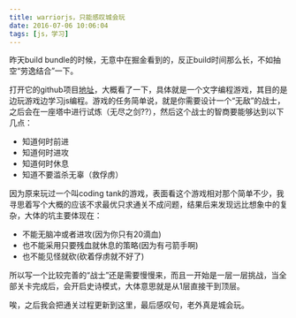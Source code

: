```yaml
---
title: warriorjs，只能感叹城会玩
date: 2016-07-06 10:06:04
tags: [js，学习]
---
```


昨天build bundle的时候，无意中在掘金看到的，反正build时间那么长，不如抽空“劳逸结合”一下。

打开它的github项目[地址](https://github.com/olistic/warriorjs)，大概看了一下，具体就是一个文字编程游戏，其目的是边玩游戏边学习js编程。游戏的任务简单说，就是你需要设计一个“无敌”的战士，之后会在一座塔中进行试炼（无尽之剑??），然后这个战士的智商要能够达到以下几点：
* 知道何时前进
* 知道何时进攻
* 知道何时休息
* 知道不要滥杀无辜（救俘虏）

<!--more-->

因为原来玩过一个叫coding tank的游戏，表面看这个游戏相对那个简单不少，我寻思着写个大概的应该不求最优只求通关不成问题，结果后来发现远比想象中的复杂，大体的坑主要体现在：
* 不能无脑冲或者进攻(因为你只有20滴血)
* 也不能采用只要残血就休息的策略(因为有弓箭手啊)
* 也不能见怪就砍(砍着俘虏就不好了)

所以写一个比较完善的“战士”还是需要慢慢来，而且一开始是一层一层挑战，当全部关卡完成后，会开启史诗模式，大体意思就是从1层直接干到顶层。

唉，之后我会把通关过程更新到这里，最后感叹句，老外真是城会玩。
